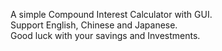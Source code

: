 A simple Compound Interest Calculator with GUI.  
Support English, Chinese and Japanese.  
Good luck with your savings and Investments.
